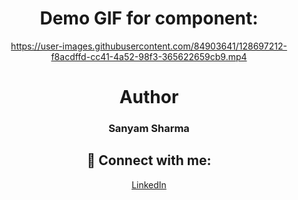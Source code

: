 <div align="center">
 
# Demo GIF for component:

https://user-images.githubusercontent.com/84903641/128697212-f8acdffd-cc41-4a52-98f3-365622659cb9.mp4


 
# Author
  
<h3>Sanyam Sharma</h3>
 
 ## 🚀 Connect with me:

 <a href = "https://www.linkedin.com/in/sanyam-sharma-4919b9205/">LinkedIn</a>

</div>
